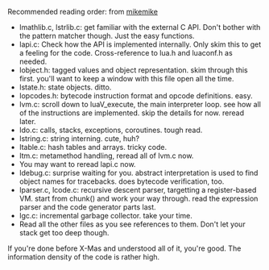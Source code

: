 Recommended reading order: from [mikemike](http://www.reddit.com/comments/63hth/ask_reddit_which_oss_codebases_out_there_are_so/c02pxbp)

* lmathlib.c, lstrlib.c: get familiar with the external C API. Don't bother with
  the pattern matcher though. Just the easy functions.
* lapi.c: Check how the API is implemented internally. Only skim this to get a
  feeling for the code. Cross-reference to lua.h and luaconf.h as needed.
* lobject.h: tagged values and object representation. skim through this
  first. you'll want to keep a window with this file open all the time.
* lstate.h: state objects. ditto.
* lopcodes.h: bytecode instruction format and opcode definitions. easy.
* lvm.c: scroll down to luaV_execute, the main interpreter loop. see how all of
  the instructions are implemented. skip the details for now. reread later.
* ldo.c: calls, stacks, exceptions, coroutines. tough read.
* lstring.c: string interning. cute, huh?
* ltable.c: hash tables and arrays. tricky code.
* ltm.c: metamethod handling, reread all of lvm.c now.
* You may want to reread lapi.c now.
* ldebug.c: surprise waiting for you. abstract interpretation is used to find
  object names for tracebacks. does bytecode verification, too.
* lparser.c, lcode.c: recursive descent parser, targetting a register-based
  VM. start from chunk() and work your way through. read the expression parser
  and the code generator parts last.
* lgc.c: incremental garbage collector. take your time.
* Read all the other files as you see references to them. Don't let your stack
  get too deep though.

If you're done before X-Mas and understood all of it, you're good. The
information density of the code is rather high.

